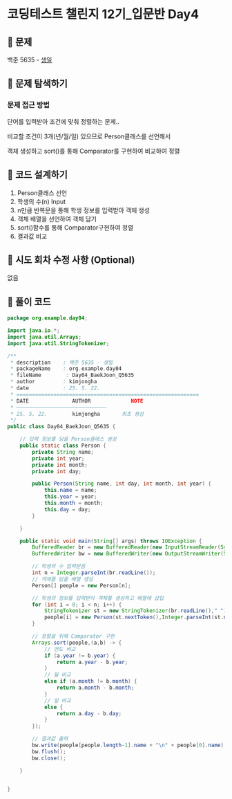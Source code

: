 # 코딩테스트 챌린지 12기_입문반 Day4

## 📌 문제
백준 5635 - [생일](https://www.acmicpc.net/problem/5635)

## 📌 문제 탐색하기
### 문제 접근 방법
단어를 입력받아 조건에 맞춰 정렬하는 문제.. 

비교할 조건이 3개(년/월/일) 있으므로 Person클래스를 선언해서

객체 생성하고 sort()를 통해 Comparator를 구현하여 비교하여 정렬



## 📌 코드 설계하기
1. Person클래스 선언
2. 학생의 수(n) Input
3. n만큼 반복문을 통해 학생 정보를 입력받아 객체 생성
4. 객체 배열을 선언하여 객체 담기
5. sort()함수를 통해 Comparator구현하여 정렬
6. 결과값 비교

## 📌 시도 회차 수정 사항 (Optional)
없음

## 📌 풀이 코드
```java
package org.example.day04;

import java.io.*;
import java.util.Arrays;
import java.util.StringTokenizer;

/**
 * description    : 백준 5635 - 생일
 * packageName    : org.example.day04
 * fileName        : Day04_BaekJoon_Q5635
 * author         : kimjongha
 * date           : 25. 5. 22.
 * ===========================================================
 * DATE              AUTHOR             NOTE
 * —————————————————————————————
 * 25. 5. 22.        kimjongha       최초 생성
 */
public class Day04_BaekJoon_Q5635 {

    // 입력 정보를 담을 Person클래스 생성
    public static class Person {
        private String name;
        private int year;
        private int month;
        private int day;

        public Person(String name, int day, int month, int year) {
            this.name = name;
            this.year = year;
            this.month = month;
            this.day = day;
        }

    }

    public static void main(String[] args) throws IOException {
        BufferedReader br = new BufferedReader(new InputStreamReader(System.in));
        BufferedWriter bw = new BufferedWriter(new OutputStreamWriter(System.out));

        // 학생의 수 입력받음
        int n = Integer.parseInt(br.readLine());
        // 객체를 담을 배열 생성
        Person[] people = new Person[n];

        // 학생의 정보를 입력받아 객체를 생성하고 배열에 삽입
        for (int i = 0; i < n; i++) {
            StringTokenizer st = new StringTokenizer(br.readLine()," ");
            people[i] = new Person(st.nextToken(),Integer.parseInt(st.nextToken()),Integer.parseInt(st.nextToken()),Integer.parseInt(st.nextToken()));
        }

        // 정렬을 위해 Comparator 구현
        Arrays.sort(people,(a,b) -> {
            // 연도 비교
            if (a.year != b.year) {
                return a.year - b.year;
            }
            // 월 비교
            else if (a.month != b.month) {
                return a.month - b.month;
            }
            // 일 비교
            else {
                return a.day - b.day;
            }
        });

        // 결과값 출력
        bw.write(people[people.length-1].name + "\n" + people[0].name);
        bw.flush();
        bw.close();

    }


}

